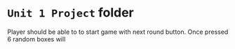 # `Unit 1 Project` folder



Player should be able to to start game with next round button. Once pressed 6 random boxes will 